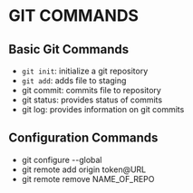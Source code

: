 # GIT COMMANDS

## Basic Git Commands

- ```git init```: initialize a git repository 
- ```git add```: adds file to staging
- git commit: commits file to repository
- git status: provides status of commits
- git log: provides information on git commits

## Configuration Commands

- git configure --global
- git remote add origin token@URL
- git remote remove NAME_OF_REPO
